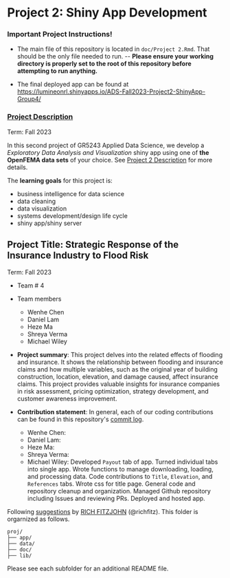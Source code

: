 # Project 2: Shiny App Development

### Important Project Instructions!

- The main file of this repository is located in `doc/Project 2.Rmd`. That should be the only file needed to run.
	-- **Please ensure your working directory is properly set to the root of this repository before attempting to run anything.**

- The final deployed app can be found at https://lumineonrl.shinyapps.io/ADS-Fall2023-Project2-ShinyApp-Group4/

### [Project Description](doc/project2_desc.md)

Term: Fall 2023

In this second project of GR5243 Applied Data Science, we develop a *Exploratory Data Analysis and Visualization* shiny app using one of **the OpenFEMA data sets** of your choice. See [Project 2 Description](doc/project2_desc.md) for more details.  

The **learning goals** for this project is:

- business intelligence for data science
- data cleaning
- data visualization
- systems development/design life cycle
- shiny app/shiny server

## Project Title: Strategic Response of the Insurance Industry to Flood Risk
Term: Fall 2023

+ Team # 4
+ Team members
	+ Wenhe Chen
	+ Daniel Lam
	+ Heze Ma
	+ Shreya Verma
	+ Michael Wiley

+ **Project summary**: This project delves into the related effects of flooding and insurance. It shows the relationship between flooding and insurance claims and how multiple variables, such as the original year of building construction, location, elevation, and damage caused, affect insurance claims. This project provides valuable insights for insurance companies in risk assessment, pricing optimization, strategy development, and customer awareness improvement.

+ **Contribution statement**: 
	In general, each of our coding contributions can be found in this repository's [commit log](https://github.com/LumineonRL/ADS-Fall2023-Project2-ShinyApp-Group4/commits/master).

	+ Wenhe Chen:
	+ Daniel Lam:
	+ Heze Ma:
	+ Shreya Verma:
	+ Michael Wiley: Developed `Payout` tab of app. Turned individual tabs into single app. Wrote functions to manage downloading, loading, and processing data. Code contributions to `Title`, `Elevation`, and `References` tabs. Wrote css for title page. General code and repository cleanup and organization. Managed Github repository including Issues and reviewing PRs. Deployed and hosted app.

Following [suggestions](http://nicercode.github.io/blog/2013-04-05-projects/) by [RICH FITZJOHN](http://nicercode.github.io/about/#Team) (@richfitz). This folder is orgarnized as follows.

```
proj/
├── app/
├── data/
├── doc/
├── lib/
```

Please see each subfolder for an additional README file.


